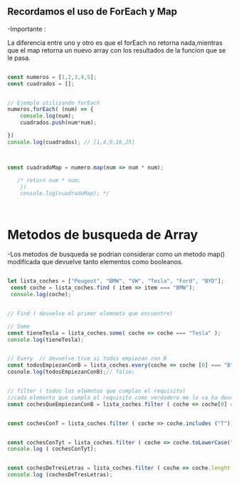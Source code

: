 ## Recordamos el uso de  ForEach y Map

-Importante :

La diferencia entre uno y otro es que el forEach  no retorna nada,mientras que el map retorna un nuevo array con los resultados de la funcion que se le pasa.

```js

const numeros = [1,2,3,4,5];
const cuadrados = [];


// Ejemplo utilizando forEach
numeros,forEach( (num) => {
    console.log(num);
    cuadrados.push(num*num);

})
console.log(cuadrados); // [1,4,9,16,25]



const cuadradoMap = numero.map(num => num * num);

   /* return num * num;
    }) 
    console.log(cuadradoMap); */




```

# Metodos de busqueda de Array

-Los metodos de busqueda se podrian considerar como un metodo map() modificada que devuelve tanto elementos como booleanos.

```javascript	

let lista_coches = ["Peugeot", "BMW", "VW", "Tesla", "Ford", "BYD"];
 const coche = lista_coches.find ( item => item === "BMW");
 console.log(coche);


// Find ( devuelve el primer elemneto que encuentre)

// Some 
const tieneTesla = lista_coches.some( coche => coche === "Tesla" );
console.log(tieneTesla);


// Every  // devuelve true si todos empiezan con B
const todosEmpiezanConB = lista_coches.every(coche => coche [0] === "B");
cosnole.log(todosEmpiezanConB);// false;


// filter ( todos los elemntos que cumplan el requisito)
//cada elemento que cumpla el requisito como verdadero me lo va ha devolver.
const cochesQueEmpiezanConB = lista_coches.filter ( coche => coche[0] === "B");


const cochesConT = lista_coches.filter ( coche => coche.includes ("T"));


const cochesConTyt = lista_coches.filter ( coche => coche.toLowerCase("T").includes("t"));
console.log ( cochesConTyt);


const cochesDeTresLetras = lista_coches.filter ( coche => coche.lenght === 3);
console.log (cochesDeTresLetras);


```
